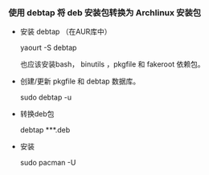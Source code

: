 ﻿### 使用 debtap 将 deb 安装包转换为 Archlinux 安装包

+ 安装 debtap （在AUR库中）

	yaourt -S debtap

	也应该安装bash， binutils ，pkgfile 和 fakeroot 依赖包。

+ 创建/更新 pkgfile 和 debtap 数据库。

	sudo debtap -u

+ 转换deb包

	debtap ***.deb

+ 安装

	sudo pacman -U <package-name>